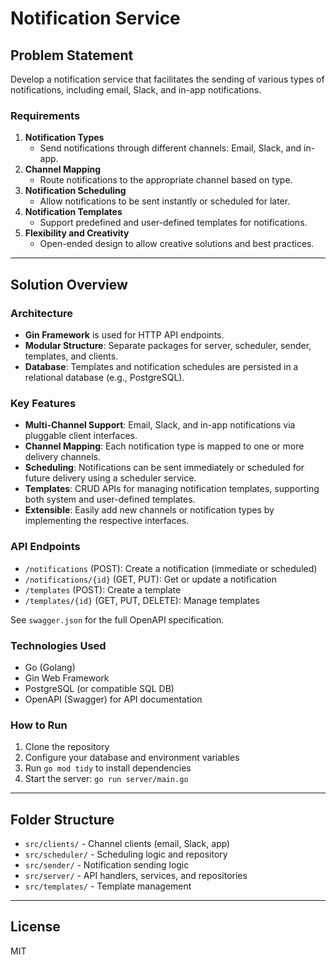 # Notification Service

## Problem Statement

Develop a notification service that facilitates the sending of various types of notifications, including email, Slack, and in-app notifications.

### Requirements
1. **Notification Types**
   - Send notifications through different channels: Email, Slack, and in-app.
2. **Channel Mapping**
   - Route notifications to the appropriate channel based on type.
3. **Notification Scheduling**
   - Allow notifications to be sent instantly or scheduled for later.
4. **Notification Templates**
   - Support predefined and user-defined templates for notifications.
5. **Flexibility and Creativity**
   - Open-ended design to allow creative solutions and best practices.

---

## Solution Overview

### Architecture
- **Gin Framework** is used for HTTP API endpoints.
- **Modular Structure**: Separate packages for server, scheduler, sender, templates, and clients.
- **Database**: Templates and notification schedules are persisted in a relational database (e.g., PostgreSQL).

### Key Features
- **Multi-Channel Support**: Email, Slack, and in-app notifications via pluggable client interfaces.
- **Channel Mapping**: Each notification type is mapped to one or more delivery channels.
- **Scheduling**: Notifications can be sent immediately or scheduled for future delivery using a scheduler service.
- **Templates**: CRUD APIs for managing notification templates, supporting both system and user-defined templates.
- **Extensible**: Easily add new channels or notification types by implementing the respective interfaces.

### API Endpoints
- `/notifications` (POST): Create a notification (immediate or scheduled)
- `/notifications/{id}` (GET, PUT): Get or update a notification
- `/templates` (POST): Create a template
- `/templates/{id}` (GET, PUT, DELETE): Manage templates

See `swagger.json` for the full OpenAPI specification.

### Technologies Used
- Go (Golang)
- Gin Web Framework
- PostgreSQL (or compatible SQL DB)
- OpenAPI (Swagger) for API documentation

### How to Run
1. Clone the repository
2. Configure your database and environment variables
3. Run `go mod tidy` to install dependencies
4. Start the server: `go run server/main.go`

---

## Folder Structure
- `src/clients/` - Channel clients (email, Slack, app)
- `src/scheduler/` - Scheduling logic and repository
- `src/sender/` - Notification sending logic
- `src/server/` - API handlers, services, and repositories
- `src/templates/` - Template management

---

## License
MIT
